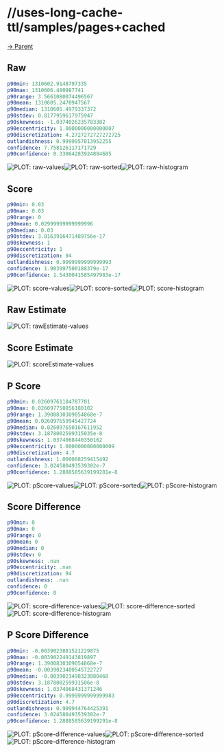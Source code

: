 
# //uses-long-cache-ttl/samples/pages+cached

[→ Parent](../..)


## Raw


```yaml
p90min: 1310602.9148797335
p90max: 1310606.480987741
p90range: 3.5661080074496567
p90mean: 1310605.2470947567
p90median: 1310605.4979337372
p90stdev: 0.8177959617975947
p90skewness: -1.0374026235783382
p90eccentricity: 1.0000000000000007
p90discretization: 4.2727272727272725
outlandishness: 0.9999957813952255
confidence: 7.758126117171729
p90confidence: 0.33064283924884685

```

![PLOT: raw-values](./raw/values.svg)![PLOT: raw-sorted](./raw/sorted.svg)![PLOT: raw-histogram](./raw/histogram.svg)
## Score


```yaml
p90min: 0.03
p90max: 0.03
p90range: 0
p90mean: 0.02999999999999996
p90median: 0.03
p90stdev: 3.8163916471489756e-17
p90skewness: 1
p90eccentricity: 1
p90discretization: 94
outlandishness: 0.9999999999999993
confidence: 1.903997500188379e-17
p90confidence: 1.5430041585497983e-17

```

![PLOT: score-values](./score/values.svg)![PLOT: score-sorted](./score/sorted.svg)![PLOT: score-histogram](./score/histogram.svg)
## Raw Estimate

![PLOT: rawEstimate-values](./rawEstimate/values.svg)
## Score Estimate

![PLOT: scoreEstimate-values](./scoreEstimate/values.svg)
## P Score


```yaml
p90min: 0.02609761184787701
p90max: 0.026097750856180102
p90range: 1.3900830309054868e-7
p90mean: 0.026097659945427724
p90median: 0.026097650167611952
p90stdev: 3.1878002599315035e-8
p90skewness: 1.0374068440350162
p90eccentricity: 1.0000000000000009
p90discretization: 4.7
outlandishness: 1.000008259415492
confidence: 3.024580493539302e-7
p90confidence: 1.2888585639199281e-8

```

![PLOT: pScore-values](./pScore/values.svg)![PLOT: pScore-sorted](./pScore/sorted.svg)![PLOT: pScore-histogram](./pScore/histogram.svg)
## Score Difference


```yaml
p90min: 0
p90max: 0
p90range: 0
p90mean: 0
p90median: 0
p90stdev: 0
p90skewness: .nan
p90eccentricity: .nan
p90discretization: 94
outlandishness: .nan
confidence: 0
p90confidence: 0

```

![PLOT: score-difference-values](./score-difference/values.svg)![PLOT: score-difference-sorted](./score-difference/sorted.svg)![PLOT: score-difference-histogram](./score-difference/histogram.svg)
## P Score Difference


```yaml
p90min: -0.0039023881521229875
p90max: -0.003902249143819897
p90range: 1.3900830309054868e-7
p90mean: -0.0039023400545722727
p90median: -0.0039023498323880468
p90stdev: 3.187800259931506e-8
p90skewness: 1.0374068431371246
p90eccentricity: 0.9999999999999983
p90discretization: 4.7
outlandishness: 0.999944764425391
confidence: 3.024580493539302e-7
p90confidence: 1.2888585639199291e-8

```

![PLOT: pScore-difference-values](./pScore-difference/values.svg)![PLOT: pScore-difference-sorted](./pScore-difference/sorted.svg)![PLOT: pScore-difference-histogram](./pScore-difference/histogram.svg)